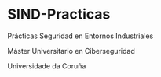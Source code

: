 # SIND-Practicas
Prácticas Seguridad en Entornos Industriales

Máster Universitario en Ciberseguridad

Universidade da Coruña
